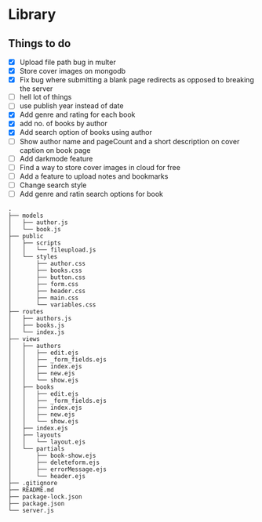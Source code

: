 # Library 

## Things to do

- [X] Upload file path bug in multer
- [X] Store cover images on mongodb
- [X] Fix bug where submitting a blank page redirects as opposed to breaking the server
- [ ] hell lot of things
- [ ] use publish year instead of date
- [X] Add genre and rating for each book 
- [X] add no. of books by author
- [X] Add search option of books using author
- [ ] Show author name and pageCount and a short description on cover caption on book page
- [ ] Add darkmode feature
- [ ] Find a way to store cover images in cloud for free 
- [ ] Add a feature to upload notes and bookmarks
- [ ] Change search style
- [ ] Add genre and ratin search options for book

```
.
├── models
│   ├── author.js
│   └── book.js
├── public
│   ├── scripts
│   │   └── fileupload.js
│   └── styles
│       ├── author.css
│       ├── books.css
│       ├── button.css
│       ├── form.css
│       ├── header.css
│       ├── main.css
│       └── variables.css
├── routes
│   ├── authors.js
│   ├── books.js
│   └── index.js
├── views
│   ├── authors
│   │   ├── edit.ejs
│   │   ├── _form_fields.ejs
│   │   ├── index.ejs
│   │   ├── new.ejs
│   │   └── show.ejs
│   ├── books
│   │   ├── edit.ejs
│   │   ├── _form_fields.ejs
│   │   ├── index.ejs
│   │   ├── new.ejs
│   │   └── show.ejs
│   ├── index.ejs
│   ├── layouts
│   │   └── layout.ejs
│   └── partials
│       ├── book-show.ejs
│       ├── deleteform.ejs
│       ├── errorMessage.ejs
│       └── header.ejs
├── .gitignore
├── README.md
├── package-lock.json
├── package.json
└── server.js

```